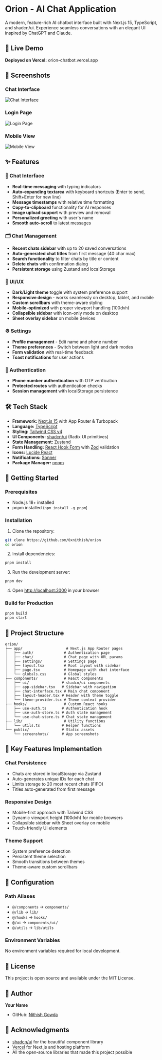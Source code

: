 # Orion - AI Chat Application

A modern, feature-rich AI chatbot interface built with Next.js 15, TypeScript, and shadcn/ui. Experience seamless conversations with an elegant UI inspired by ChatGPT and Claude.

## 🚀 Live Demo

**Deployed on Vercel:** orion-chatbot.vercel.app

## 📸 Screenshots

### Chat Interface
![Chat Interface](./public/screenshots/dashboard.png)

### Login Page
![Login Page](./public/screenshots/login.png)

### Mobile View
![Mobile View](./public/screenshots/mobile.png)

## ✨ Features

### 💬 Chat Interface
- **Real-time messaging** with typing indicators
- **Auto-expanding textarea** with keyboard shortcuts (Enter to send, Shift+Enter for new line)
- **Message timestamps** with relative time formatting
- **Copy-to-clipboard** functionality for AI responses
- **Image upload support** with preview and removal
- **Personalized greeting** with user's name
- **Smooth auto-scroll** to latest messages

### 🗂️ Chat Management
- **Recent chats sidebar** with up to 20 saved conversations
- **Auto-generated chat titles** from first message (40 char max)
- **Search functionality** to filter chats by title or content
- **Delete chats** with confirmation dialog
- **Persistent storage** using Zustand and localStorage

### 🎨 UI/UX
- **Dark/Light theme** toggle with system preference support
- **Responsive design** - works seamlessly on desktop, tablet, and mobile
- **Custom scrollbars** with theme-aware styling
- **Mobile-optimized** with proper viewport handling (100dvh)
- **Collapsible sidebar** with icon-only mode on desktop
- **Sheet overlay sidebar** on mobile devices

### ⚙️ Settings
- **Profile management** - Edit name and phone number
- **Theme preferences** - Switch between light and dark modes
- **Form validation** with real-time feedback
- **Toast notifications** for user actions

### 🔐 Authentication
- **Phone number authentication** with OTP verification
- **Protected routes** with authentication checks
- **Session management** with localStorage persistence

## 🛠️ Tech Stack

- **Framework:** [Next.js 15](https://nextjs.org/) with App Router & Turbopack
- **Language:** [TypeScript](https://www.typescriptlang.org/)
- **Styling:** [Tailwind CSS v4](https://tailwindcss.com/)
- **UI Components:** [shadcn/ui](https://ui.shadcn.com/) (Radix UI primitives)
- **State Management:** [Zustand](https://zustand-demo.pmnd.rs/)
- **Form Handling:** [React Hook Form](https://react-hook-form.com/) with [Zod](https://zod.dev/) validation
- **Icons:** [Lucide React](https://lucide.dev/)
- **Notifications:** [Sonner](https://sonner.emilkowal.ski/)
- **Package Manager:** [pnpm](https://pnpm.io/)

## 🚀 Getting Started

### Prerequisites

- Node.js 18+ installed
- pnpm installed (`npm install -g pnpm`)

### Installation

1. Clone the repository:
```bash
git clone https://github.com/0xnithish/orion
cd orion
```

2. Install dependencies:
```bash
pnpm install
```

3. Run the development server:
```bash
pnpm dev
```

4. Open [http://localhost:3000](http://localhost:3000) in your browser

### Build for Production

```bash
pnpm build
pnpm start
```

## 📁 Project Structure

```
orion/
├── app/                    # Next.js App Router pages
│   ├── auth/              # Authentication page
│   ├── chat/              # Chat page with URL params
│   ├── settings/          # Settings page
│   ├── layout.tsx         # Root layout with sidebar
│   ├── page.tsx           # Homepage with chat interface
│   └── globals.css        # Global styles
├── components/            # React components
│   ├── ui/               # shadcn/ui components
│   ├── app-sidebar.tsx   # Sidebar with navigation
│   ├── chat-interface.tsx # Main chat component
│   ├── layout-header.tsx # Header with theme toggle
│   └── theme-provider.tsx # Theme context provider
├── hooks/                 # Custom React hooks
│   ├── use-auth.ts       # Authentication hook
│   ├── use-auth-store.ts # Auth state management
│   └── use-chat-store.ts # Chat state management
├── lib/                   # Utility functions
│   └── utils.ts          # Helper functions
└── public/               # Static assets
    └── screenshots/      # App screenshots
```

## 🎨 Key Features Implementation

### Chat Persistence
- Chats are stored in localStorage via Zustand
- Auto-generates unique IDs for each chat
- Limits storage to 20 most recent chats (FIFO)
- Titles auto-generated from first message

### Responsive Design
- Mobile-first approach with Tailwind CSS
- Dynamic viewport height (100dvh) for mobile browsers
- Collapsible sidebar with Sheet overlay on mobile
- Touch-friendly UI elements

### Theme Support
- System preference detection
- Persistent theme selection
- Smooth transitions between themes
- Theme-aware custom scrollbars

## 🔧 Configuration

### Path Aliases
- `@/components` → `components/`
- `@/lib` → `lib/`
- `@/hooks` → `hooks/`
- `@/ui` → `components/ui/`
- `@/utils` → `lib/utils`

### Environment Variables
No environment variables required for local development.

## 📝 License

This project is open source and available under the MIT License.

## 👤 Author

**Your Name**
- GitHub: [Nithish Gowda](https://github.com/0xnithish)

## 🙏 Acknowledgments

- [shadcn/ui](https://ui.shadcn.com/) for the beautiful component library
- [Vercel](https://vercel.com/) for Next.js and hosting platform
- All the open-source libraries that made this project possible
